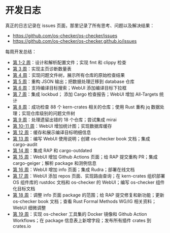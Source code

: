 # 开发日志

真正的日志记录在 issues 页面，那里记录了所有思考、问题以及解决结果：

* <https://github.com/os-checker/os-checker/issues>
* <https://github.com/os-checker/os-checker.github.io/issues>


每周开发总结：

- [第 1-2 周](https://github.com/os-checker/os-checker/blob/3fdf88db57403949f95c3034608481d64db80764/assets/development-logs.md)：设计和解析配置文件；实现 fmt 和 clippy 检查
- [第 3 周](https://github.com/os-checker/os-checker/discussions/15)：实现主页诊断数量表
- [第 4 周](https://github.com/os-checker/os-checker/discussions/20)：实现问题文件树，展示所有仓库的原始检查结果
- [第 5 周](https://github.com/os-checker/os-checker/discussions/24)：重构 JSON 输出；把数据处理迁移到 database 仓库
- [第 6 周](https://github.com/os-checker/os-checker/discussions/32)：支持编译目标搜索；WebUI 添加编译目标下拉框
- [第 7 周](https://github.com/os-checker/os-checker/discussions/41)：集成 lockbud； 添加 Cargo 检查报告；WebUI 增加 All-Targets 统计
- [第 8 周](https://github.com/os-checker/os-checker/discussions/66)：成功检查 88 个 kern-crates 相关的仓库；使用 Rust 重构 jq 数据处理；实现仓库级别的问题文件树
- [第 9 周](https://github.com/os-checker/os-checker/discussions/90)：处理遗留出错的 18 个仓库；尝试集成 mirai
- [第 10-11 周](https://github.com/os-checker/os-checker/discussions/104)：WebUI 增加统计图；实现数据库缓存
- [第 12 周](https://github.com/os-checker/os-checker/discussions/121)：缓存和展示编译目标明细信息
- [第 13 周](https://github.com/os-checker/os-checker/discussions/136)：编写 WebUI 使用说明；创建 os-checker book 文档；集成 cargo-audit
- [第 14 周](https://github.com/os-checker/os-checker/discussions/145)：集成 RAP 和 cargo-outdated
- [第 15 周](https://github.com/os-checker/os-checker/discussions/159)：WebUI 增加 Github Actions 页面；给 RAP 提交重构 PR；集成 cargo-geiger；解析 package 和测例信息
- [第 16 周](https://github.com/os-checker/os-checker/discussions/163)：WebUI 增加 info 页面；集成 Rudra；部署在线文档
- [第 17 周](https://github.com/os-checker/os-checker/discussions/164)：WebUI 添加 repos 页面、实现路由查询；在 kern-crates 组织部署 OS 组件库的 rustdoc 文档和 os-checker 的 WebUI；编写 os-checker 组件化目标文档
- [第 18 周](https://github.com/os-checker/os-checker/discussions/170)：调整 info 页面 package 的范围；给 RAP 提交修复和新功能；更新 os-checker book 文档；查看 Rust Formal Methods WG/IG 相关资料；WebUI 细微调整
- [第 19 周]：实现 os-checker 工具集的 Docker 镜像和 Github Action Workflows；在 package 信息表上新增字段；发布所有插件 crates 到 crates.io

[第 19 周]: https://github.com/os-checker/os-checker/discussions/185
